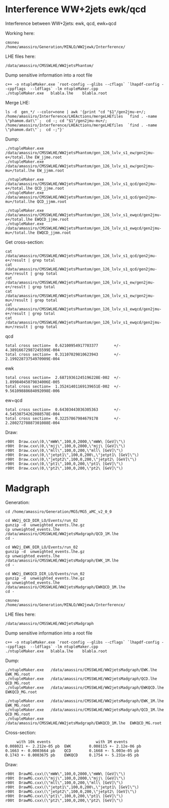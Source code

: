Interference WW+2jets ewk/qcd
=======

Interference between WW+2jets: ewk, qcd, ewk+qcd


Working here:

    cmsneu
    /home/amassiro/Generation/MINLO/WW2jewk/Interference/

LHE files here:

    /data/amassiro/CMSSWLHE/WW2jetsPhantom/

Dump sensitive information into a root file

    c++ -o ntupleMaker.exe `root-config --glibs --cflags` `lhapdf-config --cppflags  --ldflags` -lm ntupleMaker.cpp
    ./ntupleMaker.exe   blabla.lhe    blabla.root


Merge LHE:

    ls -d  gen_*/ --color=none | awk '{print "cd "$1"/gen2jmu-e+/; /home/amassiro/Interference/LHEActions/mergeLHEfiles  `find . -name \"phamom.dat\"`;  cd -; cd "$1"/gen2jmu-mu+/; /home/amassiro/Interference/LHEActions/mergeLHEfiles  `find . -name \"phamom.dat\"`;  cd -;"}'

Dump:

    ./ntupleMaker.exe   /data/amassiro/CMSSWLHE/WW2jetsPhantom/gen_126_lvlv_s1_ew/gen2jmu-e+/total.lhe EW_jjme.root
    ./ntupleMaker.exe   /data/amassiro/CMSSWLHE/WW2jetsPhantom/gen_126_lvlv_s1_ew/gen2jmu-mu+/total.lhe EW_jjmm.root

    ./ntupleMaker.exe   /data/amassiro/CMSSWLHE/WW2jetsPhantom/gen_126_lvlv_s1_qcd/gen2jmu-e+/total.lhe QCD_jjme.root
    ./ntupleMaker.exe   /data/amassiro/CMSSWLHE/WW2jetsPhantom/gen_126_lvlv_s1_qcd/gen2jmu-mu+/total.lhe QCD_jjmm.root

    ./ntupleMaker.exe   /data/amassiro/CMSSWLHE/WW2jetsPhantom/gen_126_lvlv_s1_ewqcd/gen2jmu-e+/total.lhe EWQCD_jjme.root
    ./ntupleMaker.exe   /data/amassiro/CMSSWLHE/WW2jetsPhantom/gen_126_lvlv_s1_ewqcd/gen2jmu-mu+/total.lhe EWQCD_jjmm.root


Get cross-section:

    cat   /data/amassiro/CMSSWLHE/WW2jetsPhantom/gen_126_lvlv_s1_qcd/gen2jmu-e+/result | grep total 
    cat   /data/amassiro/CMSSWLHE/WW2jetsPhantom/gen_126_lvlv_s1_qcd/gen2jmu-mu+/result | grep total 
    cat   /data/amassiro/CMSSWLHE/WW2jetsPhantom/gen_126_lvlv_s1_ew/gen2jmu-e+/result | grep total 
    cat   /data/amassiro/CMSSWLHE/WW2jetsPhantom/gen_126_lvlv_s1_ew/gen2jmu-mu+/result | grep total 
    cat   /data/amassiro/CMSSWLHE/WW2jetsPhantom/gen_126_lvlv_s1_ewqcd/gen2jmu-e+/result | grep total 
    cat   /data/amassiro/CMSSWLHE/WW2jetsPhantom/gen_126_lvlv_s1_ewqcd/gen2jmu-mu+/result | grep total 

qcd

    total cross section=  0.62100954917703377       +/-  4.38916672987245599E-004
    total cross section=  0.31107029810623943       +/-  2.19922873754970909E-004

ewk

    total cross section=  2.68719361245196228E-002  +/-  1.89984045079834006E-005
    total cross section=  1.35241401169139651E-002  +/-  9.56109888684092098E-006

ew+qcd

    total cross section=  0.64303443036305363       +/-  4.54530754262088578E-004
    total cross section=  0.32257867984679178       +/-  2.28027278887301088E-004


    
Draw:

    r00t  Draw.cxx\(0,\"mWW\",100,0,2000,\"mWW\ [GeV]\"\)
    r00t  Draw.cxx\(0,\"mjj\",100,0,2000,\"mjj\ [GeV]\"\)
    r00t  Draw.cxx\(0,\"mll\",100,0,200,\"mll\ [GeV]\"\)
    r00t  Draw.cxx\(0,\"jetpt1\",100,0,200\,\"jetpt1\ [GeV]\"\)
    r00t  Draw.cxx\(0,\"jetpt2\",100,0,200,\"jetpt2\ [GeV]\"\)
    r00t  Draw.cxx\(0,\"pt1\",100,0,200,\"pt1\ [GeV]\"\)
    r00t  Draw.cxx\(0,\"pt2\",100,0,200,\"pt2\ [GeV]\"\)

    
    
    
# Madgraph    
    
Generation:

    cd /home/amassiro/Generation/MG5/MG5_aMC_v2_0_0
    
    cd WW2j_QCD_DIR_LO/Events/run_02
    gunzip -d  unweighted_events.lhe.gz
    cp unweighted_events.lhe /data/amassiro/CMSSWLHE/WW2jetsMadgraph/QCD_1M.lhe
    cd -
    
    cd WW2j_EWK_DIR_LO/Events/run_02
    gunzip -d  unweighted_events.lhe.gz
    cp unweighted_events.lhe /data/amassiro/CMSSWLHE/WW2jetsMadgraph/EWK_1M.lhe
    cd -
    
    cd WW2j_EWKQCD_DIR_LO/Events/run_02
    gunzip -d  unweighted_events.lhe.gz
    cp unweighted_events.lhe /data/amassiro/CMSSWLHE/WW2jetsMadgraph/EWKQCD_1M.lhe
    cd -
    
    cmsneu
    /home/amassiro/Generation/MINLO/WW2jewk/Interference/

LHE files here:

    /data/amassiro/CMSSWLHE/WW2jetsMadgraph

Dump sensitive information into a root file

    c++ -o ntupleMaker.exe `root-config --glibs --cflags` `lhapdf-config --cppflags  --ldflags` -lm ntupleMaker.cpp
    ./ntupleMaker.exe   blabla.lhe    blabla.root

Dump:

    ./ntupleMaker.exe   /data/amassiro/CMSSWLHE/WW2jetsMadgraph/EWK.lhe     EWK_MG.root
    ./ntupleMaker.exe   /data/amassiro/CMSSWLHE/WW2jetsMadgraph/QCD.lhe     QCD_MG.root
    ./ntupleMaker.exe   /data/amassiro/CMSSWLHE/WW2jetsMadgraph/EWKQCD.lhe  EWKQCD_MG.root
    
    ./ntupleMaker.exe   /data/amassiro/CMSSWLHE/WW2jetsMadgraph/EWK_1M.lhe     EWK_MG.root
    ./ntupleMaker.exe   /data/amassiro/CMSSWLHE/WW2jetsMadgraph/QCD_1M.lhe     QCD_MG.root
    ./ntupleMaker.exe   /data/amassiro/CMSSWLHE/WW2jetsMadgraph/EWKQCD_1M.lhe  EWKQCD_MG.root

Cross-section:

         with 10k events                    with 1M events
    0.008021 +- 2.212e-05 pb  EWK        0.008115 +- 2.12e-06 pb
    0.1663 +- 0.0003664 pb    QCD        0.1668 +- 5.003e-05 pb
    0.1743 +- 0.0003675 pb    EWKQCD     0.1754 +- 5.231e-05 pb

    
Draw:

    r00t  DrawMG.cxx\(\"mWW\",100,0,2000,\"mWW\ [GeV]\"\)
    r00t  DrawMG.cxx\(\"mjj\",100,0,2000,\"mjj\ [GeV]\"\)
    r00t  DrawMG.cxx\(\"mll\",100,0,200,\"mll\ [GeV]\"\)
    r00t  DrawMG.cxx\(\"jetpt1\",100,0,200\,\"jetpt1\ [GeV]\"\)
    r00t  DrawMG.cxx\(\"jetpt2\",100,0,200,\"jetpt2\ [GeV]\"\)
    r00t  DrawMG.cxx\(\"pt1\",100,0,200,\"pt1\ [GeV]\"\)
    r00t  DrawMG.cxx\(\"pt2\",100,0,200,\"pt2\ [GeV]\"\)


    
        
    
    
    

    
    
    
    
    